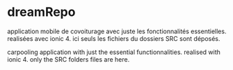 # dreamRepo
application mobile de covoiturage avec juste les fonctionnalités essentielles.
realisées avec ionic 4. ici seuls les fichiers du dossiers SRC sont déposés.





carpooling application with just the essential functionnalities.
realised with ionic 4. only the SRC folders files are here.
